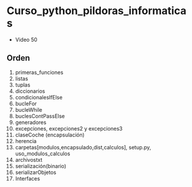 # Curso_python_pildoras_informaticas

- Video 50

## Orden

1. primeras_funciones
2. listas
3. tuplas
4. diccionarios
5. condicionalesIfElse
6. bucleFor
7. bucleWhile
8. buclesContPassElse
9. generadores
10. excepciones, excepciones2 y excepciones3
11. claseCoche (encapsulación)
12. herencia
13. carpetas[modulos,encapsulado,dist,calculos], setup.py, uso_modulos_calculos
14. archivostxt
15. serialización(binario)
16. serializarObjetos
17. Interfaces
